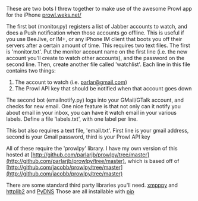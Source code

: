 These are two bots I threw together to make use of the awesome Prowl app
for the iPhone [prowl.weks.net/](http://prowl.weks.net)

The first bot (monitor.py) registers a list of Jabber accounts to watch, and does a Push notification when those accounts go offline. This is useful if you use BeeJive, or IM+, or any iPhone IM client that boots you off their servers after a certain amount of time. This requires two text files. The first is 'monitor.txt'. Put the monitor account name on the first line (i.e. the new account you'll create to watch other accounts), and the password on the second line. Then, create another file called 'watchlist'. Each line in this file contains two things:

1. The account to watch (i.e. parlar@gmail.com)
2. The Prowl API key that should be notified when that account goes down

The second bot (emailnotify.py) logs into your GMail/GTalk account, and checks for new email. One nice feature is that not only can it notify you about email in your inbox, you can have it watch email in your various labels. Define a file 'labels.txt', with one label per line.

This bot also requires a text file, 'email.txt'. First line is your gmail address, second is your Gmail password, third is your Prowl API key

All of these require the 'prowlpy' library. I have my own version of this hosted at [http://github.com/parlarjb/prowlpy/tree/master](http://github.com/parlarjb/prowlpy/tree/master), which is based off of [http://github.com/jacobb/prowlpy/tree/master](http://github.com/jacobb/prowlpy/tree/master)

There are some standard third party libraries you'll need. [xmpppy](http://xmpppy.sourceforge.net/) and [httplib2](http://code.google.com/p/httplib2/) and [PyDNS](http://pydns.sourceforge.net/) Those are all installable with [pip](http://pypi.python.org/pypi/pip) 
